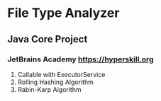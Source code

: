 # File Type Analyzer
## Java Core Project
### JetBrains Academy https://hyperskill.org

1. Callable with ExecutorService
2. Rolling Hashing Algorithm
3. Rabin-Karp Algorithm